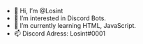 - 👋 Hi, I’m @Losint
- 👀 I’m interested in Discord Bots.
- 🌱 I’m currently learning HTML, JavaScript.
- 📫 Discord Adress: Losint#0001
